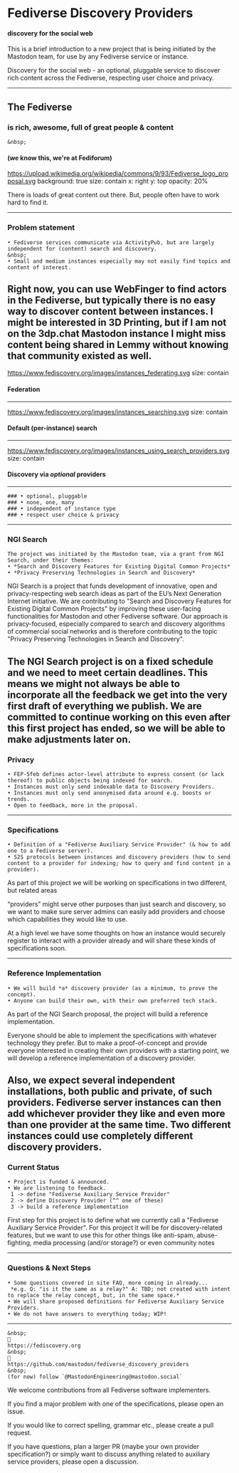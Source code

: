 # Fediverse Discovery Providers
#### discovery for the social web

This is a brief introduction to a new project that is being initiated by the Mastodon team, for use by any Fediverse service or instance. 

Discovery for the social web - an optional, pluggable service to discover rich content across the Fediverse, respecting user choice and privacy.


---
## The Fediverse
### is rich, awesome, full of great people & content
	&nbsp;
#### (*we* know this, we're at Fediforum)

https://upload.wikimedia.org/wikipedia/commons/9/93/Fediverse_logo_proposal.svg
background: true
size: contain
x: right
y: top
opacity: 20%

There is loads of great content out there. But, people often have to work hard to find it.

---
### Problem statement
	• Fediverse services communicate via ActivityPub, but are largely independent for (content) search and discovery.
	&nbsp;
	• Small and medium instances especially may not easily find topics and content of interest.

Right now, you can use WebFinger to find actors in the Fediverse, but typically there is no easy way to discover content between instances. I might be interested in 3D Printing, but if I am not on the 3dp.chat Mastodon instance I might miss content being shared in Lemmy without knowing that community existed as well.
---

https://www.fediscovery.org/images/instances_federating.svg
size: contain

#### Federation

---

https://www.fediscovery.org/images/instances_searching.svg
size: contain

#### Default (per-instance) search

---

https://www.fediscovery.org/images/instances_using_search_providers.svg
size: contain

#### Discovery via *optional* providers

---
	### • optional, pluggable 
	### • none, one, many
	### • independent of instance type
	### • respect user choice & privacy

---
### NGI Search
	The project was initiated by the Mastodon team, via a grant from NGI Search, under their themes:
	• *Search and Discovery Features for Existing Digital Common Projects*
	• *Privacy Preserving Technologies in Search and Discovery*

NGI Search is a project that funds development of innovative, open and privacy-respecting web search ideas as part of the EU’s Next Generation Internet initiative.
We are contributing to "Search and Discovery Features for Existing Digital Common Projects" by improving these user-facing functionalities for Mastodon and other Fediverse software.
Our approach is privacy-focused, especially compared to search and discovery algorithms of commercial social networks and is therefore contributing to the topic "Privacy Preserving Technologies in Search and Discovery".

The NGI Search project is on a fixed schedule and we need to meet certain deadlines. This means we might not always be able to incorporate all the feedback we get into the very first draft of everything we publish. We are committed to continue working on this even after this first project has ended, so we will be able to make adjustments later on. 
---
### Privacy
	• FEP-5feb defines actor-level attribute to express consent (or lack thereof) to public objects being indexed for search.
	• Instances must only send indexable data to Discovery Providers.
	• Instances must only send anonymised data around e.g. boosts or trends.
	• Open to feedback, more in the proposal.
---
### Specifications
	• Definition of a "Fediverse Auxiliary Service Provider" (& how to add one to a Fediverse server).
	• S2S protocols between instances and discovery providers (how to send content to a provider for indexing; how to query and find content in a provider).

As part of this project we will be working on specifications in two different, but related areas

“providers” might serve other purposes than just search and discovery, so we want to make sure server admins can easily add providers and choose which capabilities they would like to use.

At a high level we have some thoughts on how an instance would securely register to interact with a provider already and will share these kinds of specifications soon.

---
### Reference Implementation
	• We will build *a* discovery provider (as a minimum, to prove the concept).
	• Anyone can build their own, with their own preferred tech stack.

As part of the NGI Search proposal, the project will build a reference implementation.

Everyone should be able to implement the specifications with whatever technology they prefer. But to make a proof-of-concept and provide everyone interested in creating their own providers with a starting point, we will develop a reference implementation of a discovery provider.

Also, we expect several independent installations, both public and private, of such providers. Fediverse server instances can then add whichever provider they like and even more than one provider at the same time. Two different instances could use completely different discovery providers.
---
### Current Status
	• Project is funded & announced. 
	• We are listening to feedback.
	 1 -> define "Fediverse Auxiliary Service Provider"
	 2 -> define Discovery Provider (^^ one of these)
	 3 -> build a reference implementation

First step for this project is to define what we currently call a "Fediverse Auxiliary Service Provider". For this project it will be for discovery-related features, but we want to use this for other things like anti-spam, abuse-fighting, media processing (and/or storage?) or even community notes

---
### Questions & Next Steps
	• Some questions covered in site FAQ, more coming in already... 
	 *e.g. Q: "is it the same as a relay?" A: TBD; not created with intent to replace the relay concept, but, in the same space.*
	• We will share proposed definitions for Fediverse Auxiliary Service Providers.
	• We do not have answers to everything today; WIP!

---

	&nbsp;
	👀️ 
	https://fediscovery.org
	&nbsp;
	👀️
	https://github.com/mastodon/fediverse_discovery_providers
	&nbsp;
	(for now) follow `@MastodonEngineering@mastodon.social`

We welcome contributions from all Fediverse software implementers.

If you find a major problem with one of the specifications, please open an issue.

If you would like to correct spelling, grammar etc., please create a pull request.

If you have questions, plan a larger PR (maybe your own provider specification?) or simply want to discuss anything related to auxiliary service providers, please open a discussion.